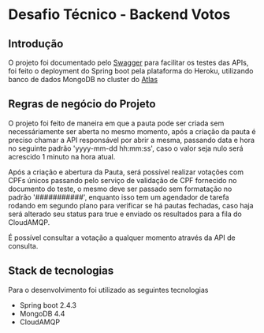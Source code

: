 # Desafio Técnico - Backend Votos

## Introdução
O projeto foi documentado pelo [Swagger](https://coop-voting-app.herokuapp.com/swagger-ui.html) para facilitar os testes das APIs, foi feito o deployment do Spring boot pela plataforma do Heroku, utilizando banco de dados MongoDB no cluster do [Atlas](https://www.mongodb.com/atlas/database)

## Regras de negócio do Projeto
O projeto foi feito de maneira em que a pauta pode ser criada sem necessáriamente ser aberta no mesmo momento, após a criação da pauta é preciso chamar a API responsável por abrir a mesma, passando data e hora no seguinte padrão 'yyyy-mm-dd hh:mm:ss', caso o valor seja nulo será acrescido 1 minuto na hora atual.

Após a criação e abertura da Pauta, será possível realizar votações com CPFs únicos passando pelo serviço de validação de CPF fornecido no documento do teste, o mesmo deve ser passado sem formatação no padrão '###########', enquanto isso tem um agendador de tarefa rodando em segundo plano para verificar se há pautas fechadas, caso haja será alterado seu status para true e enviado os resultados para a fila do CloudAMQP.

É possível consultar a votação a qualquer momento através da API de consulta.

## Stack de tecnologias
Para o desenvolvimento foi utilizado as seguintes tecnologias
- Spring boot 2.4.3
- MongoDB 4.4
- CloudAMQP
